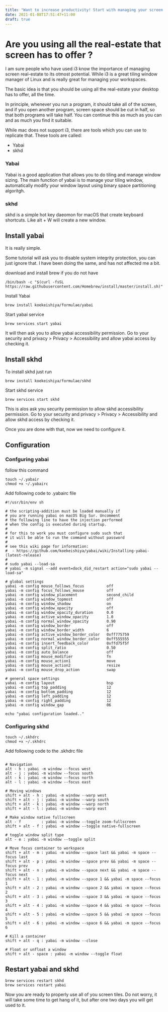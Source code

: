 ```yaml
---
title: "Want to increase productivity! Start with managing your screen real-estate first "
date: 2021-01-08T17:51:47+11:00
draft: true
---
```

# Are you using all the real-estate that screen has to offer ?

I am sure people who have used i3 know the importance of managing screen real-estate to its otmost potential. While i3 is a great tiling window manager of Linux and is really great for managing your workspaces. 

The basic idea is that you should be using all the real-estate your desktop has to offer, all the time. 

In principle, whenever you run a program, it should take all of the screen, and if you open another program, screen space should be cut in half, so that both programs will take half.  You can continue this as much as you can and as much you find it suitable.

While mac does not support i3, there are tools which you can use to replicate that. These tools are called:

* Yabai 
* skhd 

### Yabai

Yabai is a good application that allows you to do tiling and manage window sizing. The main function of yabai is to manage your tiling window, automatically modify your window layout using binary space partitioning algoritgh.

### skhd

skhd is a simple hot key daeomon for macOS that create keyboard shortcuts. Like alt + W will create a new window. 

## Install yabai

It is really simple. 

Some tutorial will ask you to disable system integrity protection, you can just ignore that. I have been doing the same, and has not affected me a bit.

download and install brew if you do not have

```
/bin/bash -c "$(curl -fsSL https://raw.githubusercontent.com/Homebrew/install/master/install.sh)"
```

Install Yabai
```
brew install koekeishiya/formulae/yabai
```

Start yabai service
```
brew services start yabai
```

It will then ask you to allow yabai accessibility permission. Go to your security and privacy > Privacy > Accessibility and allow yabai access by checking it.


## Install skhd

To install skhd just run
```
brew install koekeishiya/formulae/skhd
```

Start skhd service
```
brew services start skhd

```

This is alos ask you security permission to allow skhd accessibility permission. Go to your security and privacy > Privacy > Accessibility and allow skhd access by checking it.

Once you are done with that, now we need to configure it.

## Configuration

### Confguring yabai

follow this command
```
touch ~/.yabair
chmod +x ~/.yabairc
```

Add following code to .yabairc file
```
#!/usr/bin/env sh

# the scripting-addition must be loaded manually if
# you are running yabai on macOS Big Sur. Uncomment
# the following line to have the injection performed
# when the config is executed during startup.
#
# for this to work you must configure sudo such that
# it will be able to run the command without password
#
# see this wiki page for information:
#  - https://github.com/koekeishiya/yabai/wiki/Installing-yabai-(latest-release)
#
# sudo yabai --load-sa
# yabai -m signal --add event=dock_did_restart action="sudo yabai --load-sa"

# global settings
yabai -m config mouse_follows_focus          off
yabai -m config focus_follows_mouse          off
yabai -m config window_placement             second_child
yabai -m config window_topmost               off
yabai -m config window_shadow                on
yabai -m config window_opacity               off
yabai -m config window_opacity_duration      0.0
yabai -m config active_window_opacity        1.0
yabai -m config normal_window_opacity        0.90
yabai -m config window_border                off
yabai -m config window_border_width          6
yabai -m config active_window_border_color   0xff775759
yabai -m config normal_window_border_color   0xff555555
yabai -m config insert_feedback_color        0xffd75f5f
yabai -m config split_ratio                  0.50
yabai -m config auto_balance                 off
yabai -m config mouse_modifier               fn
yabai -m config mouse_action1                move
yabai -m config mouse_action2                resize
yabai -m config mouse_drop_action            swap

# general space settings
yabai -m config layout                       bsp
yabai -m config top_padding                  12
yabai -m config bottom_padding               12
yabai -m config left_padding                 12
yabai -m config right_padding                12
yabai -m config window_gap                   06

echo "yabai configuration loaded.."

```


### Configuring skhd
```
touch ~/.skhdrc
chmod +x ~/.skhdrc
```

Add following code to the .skhdrc file
```

# Navigation
alt - h : yabai -m window --focus west
alt - j : yabai -m window --focus south
alt - k : yabai -m window --focus north
alt - l : yabai -m window --focus east

# Moving windows
shift + alt - h : yabai -m window --warp west
shift + alt - j : yabai -m window --warp south
shift + alt - k : yabai -m window --warp north
shift + alt - l : yabai -m window --warp east

# Make window native fullscreen
alt - f         : yabai -m window --toggle zoom-fullscreen
shift + alt - f : yabai -m window --toggle native-fullscreen

# toggle window split type
alt - e : yabai -m window --toggle split

# Move focus container to workspace
shift + alt - m : yabai -m window --space last && yabai -m space --focus last
shift + alt - p : yabai -m window --space prev && yabai -m space --focus prev
shift + alt - n : yabai -m window --space next && yabai -m space --focus next
shift + alt - 1 : yabai -m window --space 1 && yabai -m space --focus 1
shift + alt - 2 : yabai -m window --space 2 && yabai -m space --focus 2
shift + alt - 3 : yabai -m window --space 3 && yabai -m space --focus 3
shift + alt - 4 : yabai -m window --space 4 && yabai -m space --focus 4
shift + alt - 5 : yabai -m window --space 5 && yabai -m space --focus 5
shift + alt - 6 : yabai -m window --space 6 && yabai -m space --focus 6

# Kill a container
shift + alt - q : yabai -m window --close

# Float or unfloat a window
shift + alt - space : yabai -m window --toggle float
```


## Restart yabai and skhd
```
brew services restart skhd
brew services restart yabai
```

Now you are ready to properly use all of you screen tiles. Do not worry, it will take some time to get hang of it, but after one two days you will get used to it.